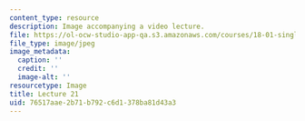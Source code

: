```yaml
---
content_type: resource
description: Image accompanying a video lecture.
file: https://ol-ocw-studio-app-qa.s3.amazonaws.com/courses/18-01-single-variable-calculus-fall-2006/76517aae2b71b792c6d1378ba81d43a3_lec21.jpg
file_type: image/jpeg
image_metadata:
  caption: ''
  credit: ''
  image-alt: ''
resourcetype: Image
title: Lecture 21
uid: 76517aae-2b71-b792-c6d1-378ba81d43a3
---
```

